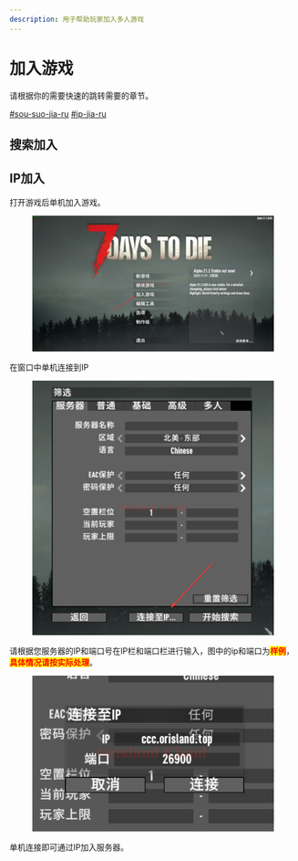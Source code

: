 ```yaml
---
description: 用于帮助玩家加入多人游戏
---
```


# 加入游戏

请根据你的需要快速的跳转需要的章节。

[#sou-suo-jia-ru](jia-ru-you-xi.md#sou-suo-jia-ru "mention") [#ip-jia-ru](jia-ru-you-xi.md#ip-jia-ru "mention")

## 搜索加入

## IP加入

打开游戏后单机加入游戏。

<figure><img src="../../../.gitbook/assets/7DaysToDie_2vYLKenqcy.jpg" alt=""><figcaption></figcaption></figure>

在窗口中单机连接到IP

<figure><img src="../../../.gitbook/assets/7DaysToDie_iGAF1gzSjY.png" alt=""><figcaption></figcaption></figure>

请根据您服务器的IP和端口号在IP栏和端口栏进行输入，图中的ip和端口为<mark style="color:red;">**样例**</mark>，<mark style="color:red;">**具体情况请按实际处理**</mark>。

<figure><img src="../../../.gitbook/assets/7DaysToDie_CMKLGxsrhA.png" alt=""><figcaption></figcaption></figure>

单机连接即可通过IP加入服务器。



